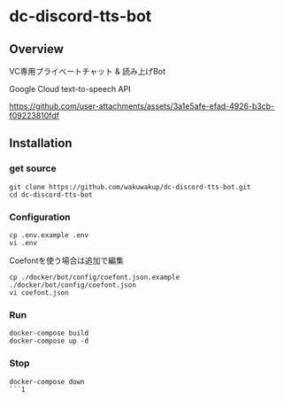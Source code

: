 # dc-discord-tts-bot

## Overview

VC専用プライベートチャット & 読み上げBot

Google Cloud text-to-speech API

https://github.com/user-attachments/assets/3a1e5afe-efad-4926-b3cb-f09223810fdf

## Installation

### get source

```shell
git clone https://github.com/wakuwakup/dc-discord-tts-bot.git
cd dc-discord-tts-bot
```

### Configuration

```shell
cp .env.example .env
vi .env
```
Coefontを使う場合は追加で編集

```shell
cp ./docker/bot/config/coefont.json.example ./docker/bot/config/coefont.json
vi coefont.json
```

### Run

```shell
docker-compose build
docker-compose up -d
```

### Stop

```shell
docker-compose down
```1
